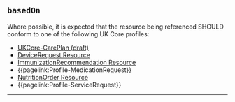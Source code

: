 ## <code>basedOn</code>

Where possible, it is expected that the resource being referenced SHOULD conform to one of the following UK Core profiles:

- [UKCore-CarePlan (draft)](https://simplifier.net/guide/UKCoreImplementationGuideAssetsinDevelopment/Home/ProfilesandExtensions/UKCore-CarePlan)
- [DeviceRequest Resource](https://hl7.org/fhir/R4/devicerequest.html)
- [ImmunizationRecommendation Resource](https://hl7.org/fhir/R4/immunizationrecommendation.html)
- {{pagelink:Profile-MedicationRequest}}
- [NutritionOrder Resource](https://hl7.org/fhir/R4/nutritionorder.html)
- {{pagelink:Profile-ServiceRequest}}

---